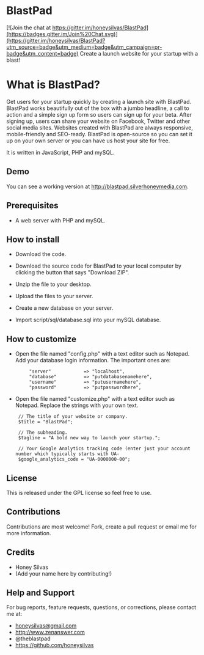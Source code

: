 # BlastPad

[![Join the chat at https://gitter.im/honeysilvas/BlastPad](https://badges.gitter.im/Join%20Chat.svg)](https://gitter.im/honeysilvas/BlastPad?utm_source=badge&utm_medium=badge&utm_campaign=pr-badge&utm_content=badge)
Create a launch website for your startup with a blast!  


# What is BlastPad?
Get users for your startup quickly by creating a launch site with BlastPad.  BlastPad works beautifully out of the box with a jumbo headline, a call to action and a simple sign up form so users can sign up for your beta.  After signing up, users can share your website on Facebook, Twitter and other social media sites.  Websites created with BlastPad are always responsive, mobile-friendly and SEO-ready.  BlastPad is open-source so you can set it up on your own server or you can have us host your site for free.

It is written in JavaScript, PHP and mySQL.


## Demo

You can see a working version at http://blastpad.silverhoneymedia.com. 


## Prerequisites

 - A web server with PHP and mySQL.

 
## How to install

 - Download the code.
  - Download the source code for BlastPad to your local computer by clicking the button that says "Download ZIP".
  - Unzip the file to your desktop.

 - Upload the files to your server.  
 
 - Create a new database on your server.
  - Import script/sql/database.sql into your mySQL database.

 
## How to customize

 - Open the file named "config.php" with a text editor such as Notepad.  
   Add your database login information.  The important ones are:
  
			"server" 			=> "localhost",
			"database" 			=> "putdatabasenamehere",
			"username" 			=> "putusernamehere",
			"password" 			=> "putpasswordhere",

 - Open the file named "customize.php" with a text editor such as Notepad.
   Replace the strings with your own text.
 
		// The title of your website or company.
		$title = "BlastPad";
	
		// The subheading.
		$tagline = "A bold new way to launch your startup.";
	
		// Your Google Analytics tracking code (enter just your account number which typically starts with UA-
		$google_analytics_code = "UA-0000000-00";


## License

This is released under the GPL license so feel free to use.


## Contributions

Contributions are most welcome!  Fork, create a pull request or email me for more information.


## Credits

 - Honey Silvas
 - (Add your name here by contributing!)


## Help and Support

For bug reports, feature requests, questions, or corrections, please contact me at:

 - honeysilvas@gmail.com
 - http://www.zenanswer.com
 - @theblastpad
 - https://github.com/honeysilvas




